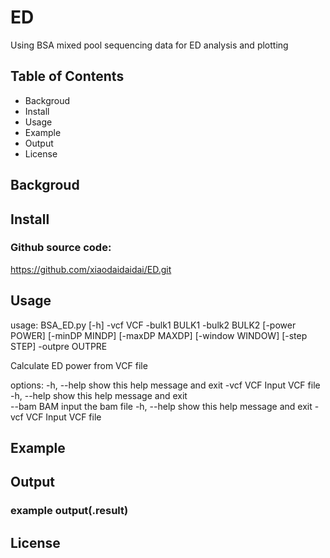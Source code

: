 # ED
Using BSA mixed pool sequencing data for ED analysis and plotting

## Table of Contents
* Backgroud
* Install
* Usage
* Example
* Output
* License
## Backgroud

## Install
### Github source code:
https://github.com/xiaodaidaidai/ED.git
## Usage
usage: BSA_ED.py [-h] -vcf VCF -bulk1 BULK1 -bulk2 BULK2 [-power POWER] [-minDP MINDP] [-maxDP MAXDP] [-window WINDOW] [-step STEP] -outpre OUTPRE

Calculate ED power from VCF file

options:
  -h, --help      show this help message and exit
  -vcf VCF        Input VCF file
  -h, --help            show this help message and exit  
  --bam BAM             input the bam file
  -h, --help      show this help message and exit
  -vcf VCF        Input VCF file


  ## Example

  ## Output
  ### example output(.result)

  ## License
  
